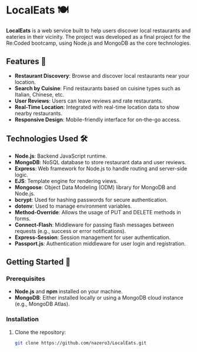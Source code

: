 # LocalEats 🍽️

**LocalEats** is a web service built to help users discover local restaurants and eateries in their vicinity. The project was developed as a final project for the Re:Coded bootcamp, using Node.js and MongoDB as the core technologies.

## Features 🌟

- **Restaurant Discovery**: Browse and discover local restaurants near your location.
- **Search by Cuisine**: Find restaurants based on cuisine types such as Italian, Chinese, etc.
- **User Reviews**: Users can leave reviews and rate restaurants.
- **Real-Time Location**: Integrated with real-time location data to show nearby restaurants.
- **Responsive Design**: Mobile-friendly interface for on-the-go access.

## Technologies Used 🛠️

- **Node.js**: Backend JavaScript runtime.
- **MongoDB**: NoSQL database to store restaurant data and user reviews.
- **Express**: Web framework for Node.js to handle routing and server-side logic.
- **EJS**: Template engine for rendering views.
- **Mongoose**: Object Data Modeling (ODM) library for MongoDB and Node.js.
- **bcrypt**: Used for hashing passwords for secure authentication.
- **dotenv**: Used to manage environment variables.
- **Method-Override**: Allows the usage of PUT and DELETE methods in forms.
- **Connect-Flash**: Middleware for passing flash messages between requests (e.g., success or error notifications).
- **Express-Session**: Session management for user authentication.
- **Passport.js**: Authentication middleware for user login and registration.

## Getting Started 🚀

### Prerequisites

- **Node.js** and **npm** installed on your machine.
- **MongoDB**: Either installed locally or using a MongoDB cloud instance (e.g., MongoDB Atlas).

### Installation

1. Clone the repository:

   ```bash
   git clone https://github.com/nazero3/LocalEats.git
